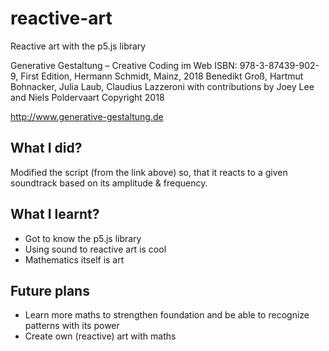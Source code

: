 # reactive-art
Reactive art with the p5.js library

Generative Gestaltung – Creative Coding im Web
ISBN: 978-3-87439-902-9, First Edition, Hermann Schmidt, Mainz, 2018
Benedikt Groß, Hartmut Bohnacker, Julia Laub, Claudius Lazzeroni
with contributions by Joey Lee and Niels Poldervaart
Copyright 2018

http://www.generative-gestaltung.de


## What I did?

Modified the script (from the link above) so, that it reacts to a given soundtrack based on its amplitude & frequency.

## What I learnt?

- Got to know the p5.js library
- Using sound to reactive art is cool
- Mathematics itself is art

## Future plans

- Learn more maths to strengthen foundation and be able to recognize patterns with its power
- Create own (reactive) art with maths
